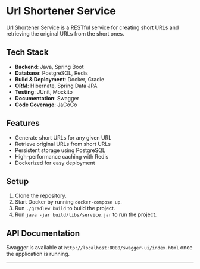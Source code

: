 # Url Shortener Service

Url Shortener Service is a RESTful service for creating short URLs and retrieving the original URLs from the short ones.

## Tech Stack

- **Backend**: Java, Spring Boot
- **Database**: PostgreSQL, Redis
- **Build & Deployment**: Docker, Gradle
- **ORM**: Hibernate, Spring Data JPA
- **Testing**: JUnit, Mockito
- **Documentation**: Swagger
- **Code Coverage**: JaCoCo

## Features

- Generate short URLs for any given URL
- Retrieve original URLs from short URLs
- Persistent storage using PostgreSQL
- High-performance caching with Redis
- Dockerized for easy deployment

## Setup

1. Clone the repository.
2. Start Docker by running `docker-compose up`.
3. Run `./gradlew build` to build the project.
4. Run `java -jar build/libs/service.jar` to run the project.

## API Documentation

Swagger is available at `http://localhost:8080/swagger-ui/index.html` once the application is running.

---
